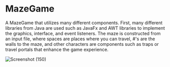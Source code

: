 # MazeGame
A MazeGame that utilizes many different components. First, many different libraries from Java are used such as JavaFx and AWT libraries to implement the graphics, interface, and event listeners. The maze is constructed from an input file, where spaces are places where you can travel, #'s are the walls to the maze, and other characters are components such as traps or travel portals that enhance the game experience.

![Screenshot (150)](https://user-images.githubusercontent.com/50529339/148703724-43542d16-7653-4de9-9f25-7e9682c9b132.png)

